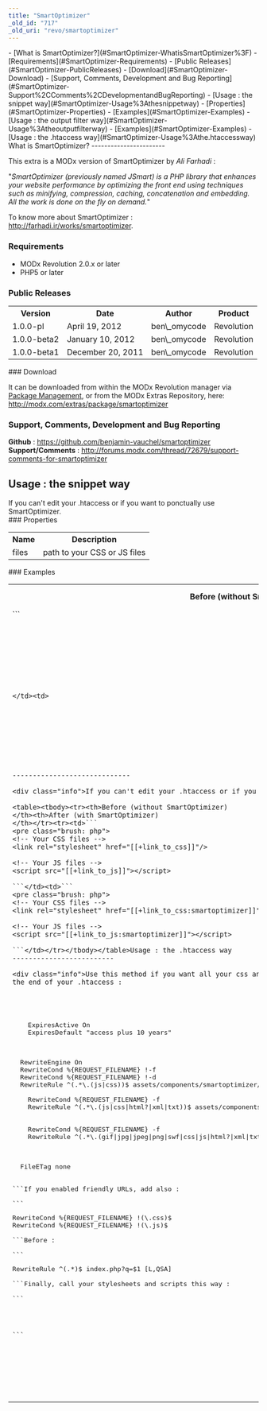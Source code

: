 ```yaml
---
title: "SmartOptimizer"
_old_id: "717"
_old_uri: "revo/smartoptimizer"
---
```


<div>- [What is SmartOptimizer?](#SmartOptimizer-WhatisSmartOptimizer%3F)
  - [Requirements](#SmartOptimizer-Requirements)
  - [Public Releases](#SmartOptimizer-PublicReleases)
  - [Download](#SmartOptimizer-Download)
  - [Support, Comments, Development and Bug Reporting](#SmartOptimizer-Support%2CComments%2CDevelopmentandBugReporting)
- [Usage : the snippet way](#SmartOptimizer-Usage%3Athesnippetway)
  - [Properties](#SmartOptimizer-Properties)
  - [Examples](#SmartOptimizer-Examples)
- [Usage : the output filter way](#SmartOptimizer-Usage%3Atheoutputfilterway)
  - [Examples](#SmartOptimizer-Examples)
- [Usage : the .htaccess way](#SmartOptimizer-Usage%3Athe.htaccessway)

</div>What is SmartOptimizer?
-----------------------

This extra is a MODx version of SmartOptimizer by _Ali Farhadi_ :

"_SmartOptimizer (previously named JSmart) is a PHP library that enhances your website performance by optimizing the front end using techniques such as minifying, compression, caching, concatenation and embedding. All the work is done on the fly on demand._"

To know more about SmartOptimizer : <http://farhadi.ir/works/smartoptimizer>.

### Requirements

- MODx Revolution 2.0.x or later
- PHP5 or later

### Public Releases

<table><tbody><tr><th>Version</th><th>Date</th><th>Author</th><th>Product</th></tr><tr><td>1.0.0-pl   
</td><td>April 19, 2012   
</td><td>ben\_omycode   
</td><td>Revolution   
</td></tr><tr><td>1.0.0-beta2   
</td><td>January 10, 2012   
</td><td>ben\_omycode   
</td><td>Revolution   
</td></tr><tr><td>1.0.0-beta1</td><td>December 20, 2011</td><td>ben\_omycode</td><td>Revolution</td></tr></tbody></table>### Download

It can be downloaded from within the MODx Revolution manager via [Package Management](/revolution/2.x/developing-in-modx/advanced-development/package-management "Package Management"), or from the MODx Extras Repository, here: <http://modx.com/extras/package/smartoptimizer>

### Support, Comments, Development and Bug Reporting

**Github** : <https://github.com/benjamin-vauchel/smartoptimizer>  
**Support/Comments** : <http://forums.modx.com/thread/72679/support-comments-for-smartoptimizer>

Usage : the snippet way
-----------------------

<div class="info">If you can't edit your .htaccess or if you want to ponctually use SmartOptimizer.</div>### Properties

<table><tbody><tr><th>Name</th><th>Description</th></tr><tr><td>files   
</td><td>path to your CSS or JS files   
</td></tr></tbody></table>### Examples

<table><tbody><tr><th>Before (without SmartOptimizer)   
</th><th>After (with SmartOptimizer)   
</th></tr><tr><td>```
<pre class="brush: php">
<!-- Your CSS files -->
<link rel="stylesheet" href="assets/css/file1.css"/>
<link rel="stylesheet" href="assets/css/file2.css"/>

<!-- Your JS files -->
<script src="assets/js/file.js"></script>

```</td><td>```
<pre class="brush: php">
<!-- Your CSS files -->
<link rel="stylesheet" href="[[SmartOptimizer? &files=`assets/css/file1.css,file2.css`]]"/>

<!-- Your JS files -->
<script src="[[SmartOptimizer? &files=`assets/js/file.js`]]"></script>

```</td></tr></tbody></table>Usage : the output filter way
-----------------------------

<div class="info">If you can't edit your .htaccess or if you want to ponctually use SmartOptimizer.</div>### Examples

<table><tbody><tr><th>Before (without SmartOptimizer)   
</th><th>After (with SmartOptimizer)   
</th></tr><tr><td>```
<pre class="brush: php">
<!-- Your CSS files -->
<link rel="stylesheet" href="[[+link_to_css]]"/>

<!-- Your JS files -->
<script src="[[+link_to_js]]"></script>

```</td><td>```
<pre class="brush: php">
<!-- Your CSS files -->
<link rel="stylesheet" href="[[+link_to_css:smartoptimizer]]"/>

<!-- Your JS files -->
<script src="[[+link_to_js:smartoptimizer]]"></script>

```</td></tr></tbody></table>Usage : the .htaccess way
-------------------------

<div class="info">Use this method if you want all your css and js files processed by SmartOptimizer</div>Add this at the end of your .htaccess :

```
<pre class="brush: php">
<IfModule mod_expires.c>
  <FilesMatch "\.(gif|jpg|jpeg|png|swf|css|js|html?|xml|txt|ico)$">
    ExpiresActive On       
    ExpiresDefault "access plus 10 years"   
  </FilesMatch>
</IfModule>
<IfModule mod_rewrite.c>   
  RewriteEngine On  
  RewriteCond %{REQUEST_FILENAME} !-f   
  RewriteCond %{REQUEST_FILENAME} !-d   
  RewriteRule ^(.*\.(js|css))$ assets/components/smartoptimizer/connector.php?$1
  <IfModule mod_expires.c>      
    RewriteCond %{REQUEST_FILENAME} -f       
    RewriteRule ^(.*\.(js|css|html?|xml|txt))$ assets/components/smartoptimizer/connector.php?$1   
  </IfModule>
  <IfModule !mod_expires.c>       
    RewriteCond %{REQUEST_FILENAME} -f       
    RewriteRule ^(.*\.(gif|jpg|jpeg|png|swf|css|js|html?|xml|txt|ico))$ assets/components/smartoptimizer/connector.php?$1   
  </IfModule>
</IfModule>
<FilesMatch "\.(gif|jpg|jpeg|png|swf|css|js|html?|xml|txt|ico)$">
  FileETag none
</FilesMatch>

```If you enabled friendly URLs, add also :

```
<pre class="brush: php">
RewriteCond %{REQUEST_FILENAME} !(\.css)$
RewriteCond %{REQUEST_FILENAME} !(\.js)$

```Before :

```
<pre class="brush: php">
RewriteRule ^(.*)$ index.php?q=$1 [L,QSA]

```Finally, call your stylesheets and scripts this way :

```
<pre class="brush: php">
<link rel="stylesheet" href="assets/css/file1.css,file2.css"/>
<link rel="stylesheet" href="assets/css/file1.css,file2.css"/>

```